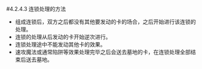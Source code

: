 #4.2.4.3        连锁处理的方法
* 组成连锁后，双方之后都没有其他要发动的卡的场合，之后开始进行该连锁的处理。
* 连锁的处理从后发动的卡开始逆次进行。
* 连锁处理途中不能发动其他卡的效果。
* 速攻魔法或通常陷阱等效果处理完毕之后会送去墓地的卡，在连锁处理全部结束后送去墓地。
